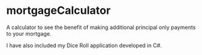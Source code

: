 mortgageCalculator
==================

A calculator to see the benefit of making additional principal only payments to your mortgage.

I have also included my Dice Roll application developed in C#.
